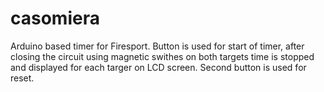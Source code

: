 # casomiera
Arduino based timer for Firesport. 
Button is used for start of timer, after closing the circuit using magnetic swithes on both targets time is stopped and displayed for each targer on LCD screen.
Second button is used for reset.

